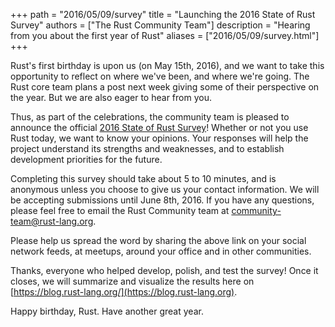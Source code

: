 +++
path = "2016/05/09/survey"
title = "Launching the 2016 State of Rust Survey"
authors = ["The Rust Community Team"]
description = "Hearing from you about the first year of Rust"
aliases = ["2016/05/09/survey.html"]
+++

Rust's first birthday is upon us (on May 15th, 2016), and we want to take this
opportunity to reflect on where we've been, and where we're going. The Rust core
team plans a post next week giving some of their perspective on the year. But we
are also eager to hear from you.

Thus, as part of the celebrations, the community team is pleased to announce the
official [2016 State of Rust Survey](https://goo.gl/forms/HaesyIg73g)!  Whether
or not you use Rust today, we want to know your opinions. Your responses will
help the project understand its strengths and weaknesses, and to establish
development priorities for the future.

Completing this survey should take about 5 to 10 minutes, and is anonymous
unless you choose to give us your contact information. We will be accepting
submissions until June 8th, 2016. If you have any questions, please feel free to
email the Rust Community team at
[community-team@rust-lang.org](mailto:community-team@rust-lang.org).

Please help us spread the word by sharing the above link on your social network
feeds, at meetups, around your office and in other communities.

Thanks, everyone who helped develop, polish, and test the survey! Once it
closes, we will summarize and visualize the results here on
[https://blog.rust-lang.org/](https://blog.rust-lang.org).

Happy birthday, Rust. Have another great year.
